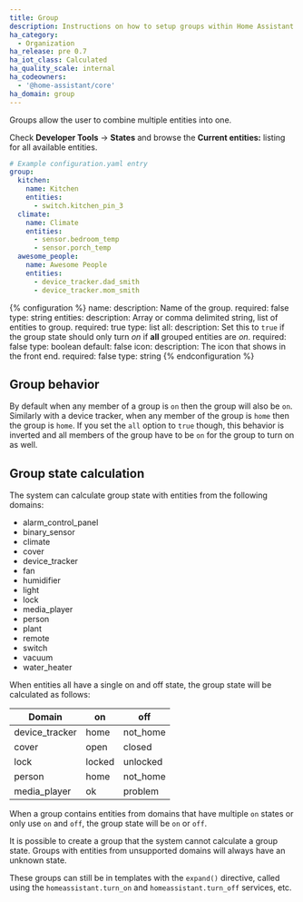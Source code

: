 ```yaml
---
title: Group
description: Instructions on how to setup groups within Home Assistant.
ha_category:
  - Organization
ha_release: pre 0.7
ha_iot_class: Calculated
ha_quality_scale: internal
ha_codeowners:
  - '@home-assistant/core'
ha_domain: group
---
```


Groups allow the user to combine multiple entities into one.

Check **Developer Tools** -> **States** and browse the **Current entities:** listing for all available entities.

```yaml
# Example configuration.yaml entry
group:
  kitchen:
    name: Kitchen
    entities:
      - switch.kitchen_pin_3
  climate:
    name: Climate
    entities:
      - sensor.bedroom_temp
      - sensor.porch_temp
  awesome_people:
    name: Awesome People
    entities:
      - device_tracker.dad_smith
      - device_tracker.mom_smith
```

{% configuration %}
name:
  description: Name of the group.
  required: false
  type: string
entities:
  description: Array or comma delimited string, list of entities to group.
  required: true
  type: list
all:
  description: Set this to `true` if the group state should only turn *on* if **all** grouped entities are *on*.
  required: false
  type: boolean
  default: false
icon:
  description: The icon that shows in the front end.
  required: false
  type: string
{% endconfiguration %}

## Group behavior

By default when any member of a group is `on` then the group will also be `on`. Similarly with a device tracker, when any member of the group is `home` then the group is `home`. If you set the `all` option to `true` though, this behavior is inverted and all members of the group have to be `on` for the group to turn on as well.

## Group state calculation

The system can calculate group state with entities from the following domains:

* alarm_control_panel
* binary_sensor
* climate
* cover
* device_tracker
* fan
* humidifier
* light
* lock
* media_player
* person
* plant
* remote
* switch
* vacuum
* water_heater

When entities all have a single on and off state, the group state will
be calculated as follows:

| Domain            | on     | off      |
|-------------------|--------|----------|
| device_tracker    | home   | not_home |
| cover             | open   | closed   |
| lock              | locked | unlocked |
| person            | home   | not_home |
| media_player      | ok     | problem  |

When a group contains entities from domains that have multiple `on` states or only use `on`
and `off`, the group state will be `on` or `off`.

It is possible to create a group that the system cannot calculate a group state.
Groups with entities from unsupported domains will always have an unknown state.

These groups can still be in templates with the `expand()` directive, called using the
`homeassistant.turn_on` and `homeassistant.turn_off` services, etc.
